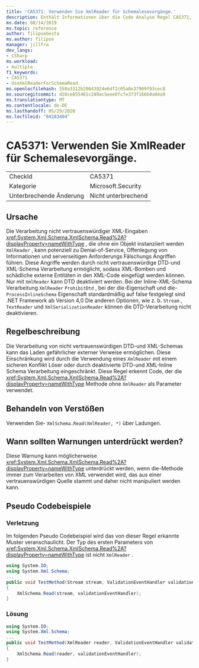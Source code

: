 ```yaml
---
title: 'CA5371: Verwenden Sie XmlReader für Schemalesevorgänge.'
description: Enthält Informationen über die Code Analyse Regel CA5371, einschließlich der Gründe, der Behebung von Verstößen und der Zeit, zu der Sie unterdrückt werden soll.
ms.date: 08/14/2019
ms.topic: reference
author: filipsebesta
ms.author: filipse
manager: jillfra
dev_langs:
- CSharp
ms.workload:
- multiple
f1_keywords:
- CA5371
- UseXmlReaderForSchemaRead
ms.openlocfilehash: 558a3312b20643924e6df2c05a8e37909f93cec8
ms.sourcegitcommit: d20ce855461c240ac5eee0fcfe373f166b4a04a9
ms.translationtype: MT
ms.contentlocale: de-DE
ms.lasthandoff: 05/29/2020
ms.locfileid: "84183404"
---
```

# <a name="ca5371-use-xmlreader-for-schema-read"></a>CA5371: Verwenden Sie XmlReader für Schemalesevorgänge.

|||
|-|-|
|CheckId|CA5371|
|Kategorie|Microsoft.Security|
|Unterbrechende Änderung|Nicht unterbrechend|

## <a name="cause"></a>Ursache

Die Verarbeitung nicht vertrauenswürdiger XML-Eingaben <xref:System.Xml.Schema.XmlSchema.Read%2A?displayProperty=nameWithType> , die ohne ein Objekt instanziiert werden `XmlReader` , kann potenziell zu Denial-of-Service, Offenlegung von Informationen und serverseitigen Anforderungs Fälschungs Angriffen führen. Diese Angriffe werden durch nicht vertrauenswürdige DTD-und XML-Schema Verarbeitung ermöglicht, sodass XML-Bomben und schädliche externe Entitäten in den XML-Code eingefügt werden können. Nur mit `XmlReader` kann DTD deaktiviert werden. Bei der Inline-XML-Schema Verarbeitung `XmlReader` `ProhibitDtd` , bei der die-Eigenschaft und die- `ProcessInlineSchema` Eigenschaft standardmäßig auf false festgelegt sind .NET Framework ab Version 4,0 Die anderen Optionen, wie z. b. `Stream` , `TextReader` und `XmlSerializationReader` können die DTD-Verarbeitung nicht deaktivieren.

## <a name="rule-description"></a>Regelbeschreibung

Die Verarbeitung von nicht vertrauenswürdigen DTD-und XML-Schemas kann das Laden gefährlicher externer Verweise ermöglichen. Diese Einschränkung wird durch die Verwendung eines `XmlReader` mit einem sicheren Konflikt Löser oder durch deaktivierte DTD-und XML-Inline Schema Verarbeitung eingeschränkt. Diese Regel erkennt Code, der die <xref:System.Xml.Schema.XmlSchema.Read%2A?displayProperty=nameWithType> Methode ohne `XmlReader` als Parameter verwendet.

## <a name="how-to-fix-violations"></a>Behandeln von Verstößen

Verwenden Sie- `XmlSchema.Read(XmlReader, *)` über Ladungen.

## <a name="when-to-suppress-warnings"></a>Wann sollten Warnungen unterdrückt werden?

Diese Warnung kann möglicherweise <xref:System.Xml.Schema.XmlSchema.Read%2A?displayProperty=nameWithType> unterdrückt werden, wenn die-Methode immer zum Verarbeiten von XML verwendet wird, das aus einer vertrauenswürdigen Quelle stammt und daher nicht manipuliert werden kann.

## <a name="pseudo-code-examples"></a>Pseudo Codebeispiele

### <a name="violation"></a>Verletzung

Im folgenden Pseudo Codebeispiel wird das von dieser Regel erkannte Muster veranschaulicht.
Der Typ des ersten Parameters von <xref:System.Xml.Schema.XmlSchema.Read%2A?displayProperty=nameWithType> ist nicht `XmlReader` .

```csharp
using System.IO;
using System.Xml.Schema;
...
public void TestMethod(Stream stream, ValidationEventHandler validationEventHandler)
{
    XmlSchema.Read(stream, validationEventHandler);
}
```

### <a name="solution"></a>Lösung

```csharp
using System.IO;
using System.Xml.Schema;
...
public void TestMethod(XmlReader reader, ValidationEventHandler validationEventHandler)
{
    XmlSchema.Read(reader, validationEventHandler);
}
```
